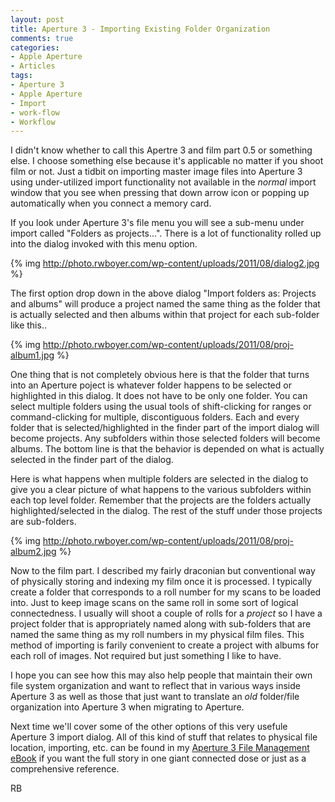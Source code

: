 ```yaml
---
layout: post
title: Aperture 3 - Importing Existing Folder Organization
comments: true
categories:
- Apple Aperture
- Articles
tags:
- Aperture 3
- Apple Aperture
- Import
- work-flow
- Workflow
---
```

I didn't know whether to call this Apertre 3 and film part 0.5 or something else. I choose something else because it's applicable no matter if you shoot film or not. Just a tidbit on importing master image files into Aperture 3 using under-utilized import functionality not available in the <em>normal</em> import window that you see when pressing that down arrow icon or popping up automatically when you connect a memory card.

If you look under Aperture 3's file menu you will see a sub-menu under import called "Folders as projects...". There is a lot of functionality rolled up into the dialog invoked with this menu option.

{% img http://photo.rwboyer.com/wp-content/uploads/2011/08/dialog2.jpg %}

The first option drop down in the above dialog "Import folders as: Projects and albums" will produce a project named the same thing as the folder that is actually selected and then albums within that project for each sub-folder like this..

{% img http://photo.rwboyer.com/wp-content/uploads/2011/08/proj-album1.jpg %}

One thing that is not completely obvious here is that the folder that turns into an Aperture poject is whatever folder happens to be selected or highlighted in this dialog. It does not have to be only one folder. You can select multiple folders using the usual tools of shift-clicking for ranges or command-clicking for  multiple, discontiguous folders. Each and every folder that is selected/highlighted in the finder part of the import dialog will become projects. Any subfolders within those selected folders will become albums. The bottom line is that the behavior is depended on what is actually selected in the finder part of the dialog.

Here is what happens when multiple folders are selected in the dialog to give you a clear picture of what happens to the various subfolders within each top level folder. Remember that the projects are the folders actually highlighted/selected in the dialog. The rest of the stuff under those projects are sub-folders.

{% img http://photo.rwboyer.com/wp-content/uploads/2011/08/proj-album2.jpg %}

Now to the film part. I described my fairly draconian but conventional way of physically storing and indexing my film once it is processed. I typically create a folder that corresponds to a roll number for my scans to be loaded into. Just to keep image scans on the same roll in some sort of logical connectedness. I usually will shoot a couple of rolls for a <em>project</em> so I have a project folder that is appropriately named along with sub-folders that are named the same thing as my roll numbers in my physical film files. This method of importing is farily convenient to create a project with albums for each roll of images. Not required but just something I like to have.

I hope you can see how this may also help people that maintain their own file system organization and want to reflect that in various ways inside Aperture 3 as well as those that just want to translate an <em>old</em> folder/file organization into Aperture 3 when migrating to Aperture.

Next time we'll cover some of the other options of this very usefule Aperture 3 import dialog. All of this kind of stuff that relates to physical file location, importing, etc. can be found in my <a href="http://photo.rwboyer.com/aperture-ebooks/">Aperture 3 File Management eBook</a> if you want the full story in one giant connected dose or just as a comprehensive reference.

RB